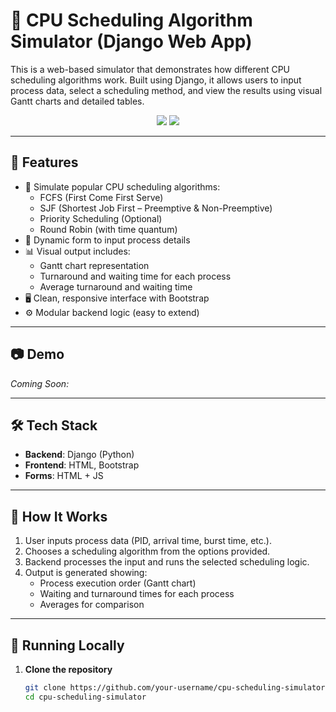 # 🧠 CPU Scheduling Algorithm Simulator (Django Web App)

This is a web-based simulator that demonstrates how different CPU scheduling algorithms work. Built using Django, it allows users to input process data, select a scheduling method, and view the results using visual Gantt charts and detailed tables.

<p align="center">
  <img src="https://img.shields.io/badge/tech-django-green" />
  <img src="https://img.shields.io/badge/status-WIP-yellow" />
</p>

---

## 🚀 Features

- 🔘 Simulate popular CPU scheduling algorithms:
  - FCFS (First Come First Serve)
  - SJF (Shortest Job First – Preemptive & Non-Preemptive)
  - Priority Scheduling (Optional)
  - Round Robin (with time quantum)
- 🧾 Dynamic form to input process details
- 📊 Visual output includes:
  - Gantt chart representation
  - Turnaround and waiting time for each process
  - Average turnaround and waiting time
- 🖥️ Clean, responsive interface with Bootstrap
- ⚙️ Modular backend logic (easy to extend)

---

## 📷 Demo

*Coming Soon:*

---

## 🛠️ Tech Stack

- **Backend**: Django (Python)
- **Frontend**: HTML, Bootstrap
- **Forms**: HTML + JS

---

## 🧠 How It Works

1. User inputs process data (PID, arrival time, burst time, etc.).
2. Chooses a scheduling algorithm from the options provided.
3. Backend processes the input and runs the selected scheduling logic.
4. Output is generated showing:
   - Process execution order (Gantt chart)
   - Waiting and turnaround times for each process
   - Averages for comparison

---

## 🧪 Running Locally

1. **Clone the repository**
   ```bash
   git clone https://github.com/your-username/cpu-scheduling-simulator.git
   cd cpu-scheduling-simulator
